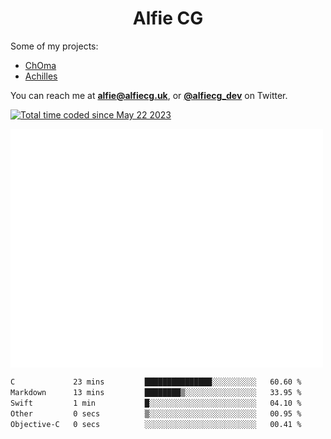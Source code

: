<h1 align="center">Alfie CG</h1>

Some of my projects:
* [ChOma](https://github.com/opa334/ChOma)
* [Achilles](https://github.com/alfiecg24/Achilles)

You can reach me at **alfie@alfiecg.uk**, or **[@alfiecg_dev](https://twitter.com/alfiecg_dev)** on Twitter.

<a href="https://wakatime.com/@61592169-b9cf-4af8-b6fa-8ac7d4369b01"><img src="https://wakatime.com/badge/user/61592169-b9cf-4af8-b6fa-8ac7d4369b01.svg" alt="Total time coded since May 22 2023" /></a>


<img align="center" src="/github-metrics.svg" alt="Metrics" width="500">

 <!--[![GitHub Streak](https://streak-stats.demolab.com/?user=alfiecg24)](https://git.io/streak-stats)-->

<!--START_SECTION:waka-->

```txt
C             23 mins         ███████████████░░░░░░░░░░   60.60 %
Markdown      13 mins         ████████▒░░░░░░░░░░░░░░░░   33.95 %
Swift         1 min           █░░░░░░░░░░░░░░░░░░░░░░░░   04.10 %
Other         0 secs          ▒░░░░░░░░░░░░░░░░░░░░░░░░   00.95 %
Objective-C   0 secs          ░░░░░░░░░░░░░░░░░░░░░░░░░   00.41 %
```

<!--END_SECTION:waka-->

